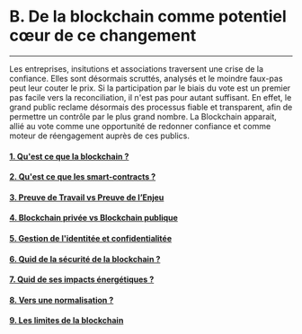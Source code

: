 # B. De la blockchain comme potentiel cœur de ce changement
---

Les entreprises, insitutions et associations traversent une crise de la confiance. Elles sont désormais scruttés, analysés et le moindre faux-pas peut leur couter le prix. 
Si la participation par le biais du vote est un premier pas facile vers la reconciliation, il n'est pas pour autant suffisant. 
En effet, le grand public reclame désormais des processus fiable et transparent, afin de permettre un contrôle par le plus grand nombre. 
La Blockchain apparait, allié au vote comme une opportunité de redonner confiance et comme moteur de réengagement auprès de ces publics. 

#### [1. Qu'est ce que la blockchain ?](parts/blockchain_potential_change/blockchain_en_details.md)
#### [2. Qu'est ce que les smart-contracts ?](parts/blockchain_potential_change/smart_contract.md)
#### [3. Preuve de Travail vs Preuve de l’Enjeu](parts/blockchain_potential_change/preuve_travail_preuve_enjeu.md)
#### [4. Blockchain privée vs Blockchain publique](parts/blockchain_potential_change/private_vs_public.md)
#### [5. Gestion de l'identitée et confidentialitée](parts/blockchain_potential_change/identity_and_confidentiality.md)
#### [6. Quid de la sécurité de la blockchain ?](parts/blockchain_potential_change/blockchain_securite.md)
#### [7. Quid de ses impacts énergétiques ?](parts/blockchain_potential_change/impact_energetique.md)
#### [8. Vers une normalisation ?](parts/blockchain_potential_change/blockchain_normalisation.md)
#### [9. Les limites de la blockchain](parts/blockchain_potential_change/blockchain_limite.md)
